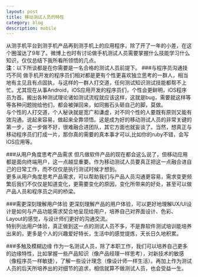 ```yaml
---
layout: post
title: 移动测试人员的特性
category: blog
description: mobile
---
```

从测手机平台到测手机产品再到测手机上的应用程序，除了开了一年的小差，在这个圈溜达了9年了。微博上也时有讨论做手机测试人员需要掌握什么技能学习什么知识，仅仅总结下我所看所领悟的几点。
<br/>**注**：以下所谈都是在你需要是一名合格的测试人员前提下。
###与程序员沟通技巧不同
做手机开发的程序员们相对都是更有个性更喜欢独立思考的一群人，相当地有主见且有点固执，与这样的一群人打交道，任何测试知识测试技能都帮不上忙。尤其现在从事Android，iOS应用开发的程序员们，个性会更鲜明，iOS程序员为首。搬出各种测试理论诸如测试流程就应该这样，这就是bug，需要就这样等等各种问题抛给他们，都会被弹回来，如同搬石头砸自己的脚，莫做。
<br/>与个性的人打交道，个人秘诀就是宽广和谦虚，对不同个性的人要既有原则又能有效沟通。说起来容易，做起来全靠领悟。这是成为好的移动测试人员的非常关键的第一步，这一步做不好，很难融合进团队，其它方面也就妄谈了。当然，想真正与移动程序员们打成一片，那你真的需要的真本事才可以,比如你的ruby不错，会写iOS应用等。

###从用户角度思考产品需求
但凡做软件产品的现在都会这么说了，但移动应用都是面向终端用户，这一点越显重要。作为移动测试人员要真正把这一点融合进自己的日常工作，而不仅仅是执行测试时候才想到。
<br/>更多从用户角度思考产品需求，可以帮助我们与产品人员沟通更容易，需求变更频繁后我们不仅仅是知道变化，更需要变化的原因，变化所带来的好处，甚至可以做产品人员和程序员之间的桥梁。

###需更深刻理解用户体验
更深刻理解产品的用户体验，可以更好地理解UX/UI设计是如何与产品功能需求契合地呈现给用户，培养自己对界面设计、色彩、Layout的感觉，与设计师们更好的沟通交流。
<br/>特别列出用户体验，真正做到这一点的测试人员不多，不是靠软件测试培训能培养出来的，更多是个人的兴趣爱好特长，生活中的感觉提炼，天长日久地积累。

###多触及模糊边缘
作为一名测试人员，除了本职工作，我们可以培养自己更多的边缘特性，比如掌握一些产品知识（像产品经理一样思考），对新技术的敏感（像程序员一样敏捷），了解一些设计理念（像设计师一样生活）。再加上作为测试人员的后天所培养出的对细节的追求，相信就算不做测试人员，也会受益一生。

[Angelia]:    http://angeliaw.github.com  "Angelia"